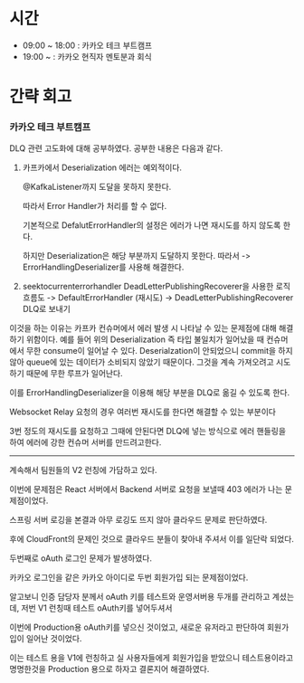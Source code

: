 # 시간
- 09:00 ~ 18:00 : 카카오 테크 부트캠프
- 19:00 ~ : 카카오 현직자 멘토분과 회식

# 간략 회고

### 카카오 테크 부트캠프

DLQ 관련 고도화에 대해 공부하였다. 공부한 내용은 다음과 같다.

1. 카프카에서 Deserialization 에러는 예외적이다.

   @KafkaListener까지 도달을 못하지 못한다.

   따라서 Error Handler가 처리를 할 수 없다.

   기본적으로  DefalutErrorHandler의 설정은 에러가 나면 재시도를 하지 않도록 한다.

   하지만 Deserialization은 해당 부분까지 도달하지 못한다. 따라서
   -> ErrorHandlingDeserializer를 사용해 해결한다.


2. seektocurrenterrorhandler DeadLetterPublishingRecoverer을 사용한 로직 흐름도
   -> DefaultErrorHandler (재시도)
   -> DeadLetterPublishingRecoverer DLQ로 보내기


이것을 하는 이유는 카프카 컨슈머에서 에러 발생 시 나타날 수 있는 문제점에 대해 해결하기 위함이다.
예를 들어 위의 Deserialization 즉 타입 불일치가 일어났을 때 컨슈머에서 무한 consume이 일어날 수 있다.
Deserialzation이 안되었으니 commit을 하지 않아 queue에 있는 데이터가 소비되지 않았기 때문이다.
그것을 계속 가져오려고 시도하기 때문에 무한 루프가 일어난다.

이를 ErrorHandlingDeserializer을 이용해 해당 부분을 DLQ로 옮길 수 있도록 한다.

Websocket Relay 요청의 경우 여러번 재시도를 한다면 해결할 수 있는 부분이다

3번 정도의 재시도를 요청하고 그때에 안된다면 DLQ에 넣는 방식으로 에러 핸들링을 하여 에러에 강한 컨슈머 서버를 만드려고한다.

---

계속해서 팀원들의 V2 런칭에 가담하고 있다.

이번에 문제점은 React 서버에서 Backend 서버로 요청을 보낼때 403 에러가 나는 문제점이었다.

스프링 서버 로깅을 본결과 아무 로깅도 뜨지 않아 클라우드 문제로 판단하였다.

후에 CloudFront의 문제인 것으로 클라우드 분들이 찾아내 주셔서 이를 일단락 되었다.

두번째로 oAuth 로그인 문제가 발생하였다.

카카오 로그인을 같은 카카오 아이디로 두번 회원가입 되는 문제점이었다.

알고보니 인증 담당자 분께서 oAuth 키를 테스트와 운영서버용 두개를 관리하고 계셨는데, 저번 V1 런칭때 테스트 oAuth키를 넣어두셔서

이번에 Production용 oAuth키를 넣으신 것이었고, 새로운 유저라고 판단하여 회원가입이 일어난 것이었다.

이는 테스트 용을 V1에 런칭하고 실 사용자들에게 회원가입을 받았으니 테스트용이라고 명명한것을 Production 용으로 하자고 결론지어 해결하였다.
